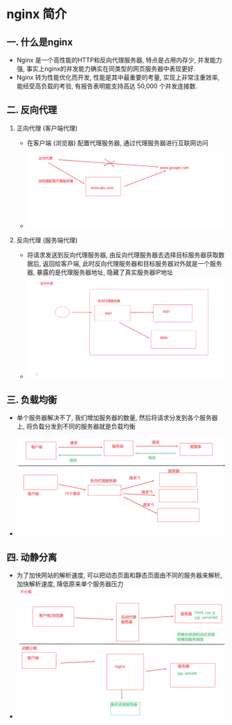 # nginx 简介

## 一. 什么是nginx

+ Nginx 是一个高性能的HTTP和反向代理服务器, 特点是占用内存少, 并发能力强, 事实上nginx的并发能力确实在同类型的网页服务器中表现更好.
+ Nginx 转为性能优化而开发, 性能是其中最重要的考量, 实现上非常注重效率, 能经受高负载的考验, 有报告表明能支持高达 50,000 个并发连接数.



## 二. 反向代理

1. 正向代理 (客户端代理)

   - 在客户端 (浏览器) 配置代理服务器, 通过代理服务器进行互联网访问

   - ![](./images/正向代理.png)

2. 反向代理 (服务端代理)

   - 将请求发送到反向代理服务器, 由反向代理服务器去选择目标服务器获取数据后, 返回给客户端, 此时反向代理服务器和目标服务器对外就是一个服务器, 暴露的是代理服务器地址, 隐藏了真实服务器IP地址
   - ![](./images/反向代理.png)

   

## 三. 负载均衡

- 单个服务器解决不了, 我们增加服务器的数量, 然后将请求分发到各个服务器上, 将负载分发到不同的服务器就是负载均衡

- ![](./images/负载均衡.png)

  

  

## 四. 动静分离

- 为了加快网站的解析速度, 可以把动态页面和静态页面由不同的服务器来解析, 加快解析速度, 降低原来单个服务器压力
- ![](./images/动静分离.png)























































